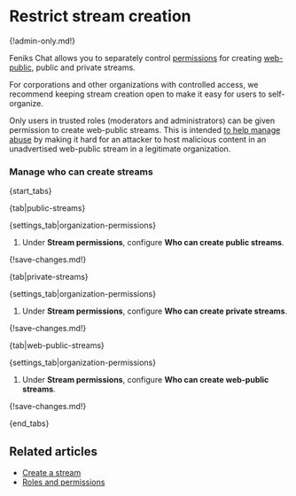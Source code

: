 # Restrict stream creation

{!admin-only.md!}

Feniks Chat allows you to separately control [permissions](/help/roles-and-permissions)
for creating [web-public](/help/public-access-option), public and private
streams.

For corporations and other organizations with controlled access, we
recommend keeping stream creation open to make it easy for users to
self-organize.

Only users in trusted roles (moderators and administrators) can be
given permission to create web-public streams. This is intended
[to help manage abuse](/help/public-access-option#managing-abuse) by
making it hard for an attacker to host malicious content in an
unadvertised web-public stream in a legitimate organization.

### Manage who can create streams

{start_tabs}

{tab|public-streams}

{settings_tab|organization-permissions}

1. Under **Stream permissions**, configure **Who can create public streams**.

{!save-changes.md!}

{tab|private-streams}

{settings_tab|organization-permissions}

1. Under **Stream permissions**, configure **Who can create private streams**.

{!save-changes.md!}

{tab|web-public-streams}

{settings_tab|organization-permissions}

1. Under **Stream permissions**, configure **Who can create web-public streams**.

{!save-changes.md!}

{end_tabs}

## Related articles

* [Create a stream](/help/create-a-stream)
* [Roles and permissions](/help/roles-and-permissions)

